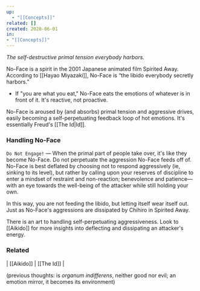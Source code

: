 ```yaml
---
up:
  - "[[Concepts]]"
related: []
created: 2020-06-01
in:
- "[[Concepts]]"
---
```

 *The self-destructive primal tension everybody harbors.*  

No-Face is a spirit in the 2001 Japanese animated film Spirited Away. According to [[Hayao Miyazaki]], No-Face is “the libido everybody secretly harbors.” 

- If "you are what you eat," No-Face eats the emotions of whatever is in front of it. It's reactive, not proactive.

No-Face is aroused by (and absorbs) primal tension and aggressive drives, easily becoming a self-perpetuating feedback loop of hot emotions. It's essentially Freud's [[The Id|Id]].

### Handling No-Face
`Do Not Engage!` — When the primal part of people take over, it's like they become No-Face. Do not perpetuate the aggression No-Face feeds off of. No-Face is best deflated by choosing not to respond aggressively (ie, sinking to its level), but rather by calling upon your reserves of discipline to enter a mindset of restraint and non-reaction; benevolence and patience—with an eye towards the well-being of the attacker while still holding your own.

In this way, you are not feeding the libido, but letting itself wear itself out. Just as No-Face's aggressions are dissipated by Chihiro in Spirited Away.
 
 There is an art to handling self-perpetuating aggressiveness. 
 Look to [[Aikido]] for more insights into deflecting and dissipating an attacker's energy.

### Related
| [[Aikido]] | [[The Id]] | 

(previous thoughts: is *organum indifferens*, neither good nor evil; an emotion mirror, it becomes its environment)
